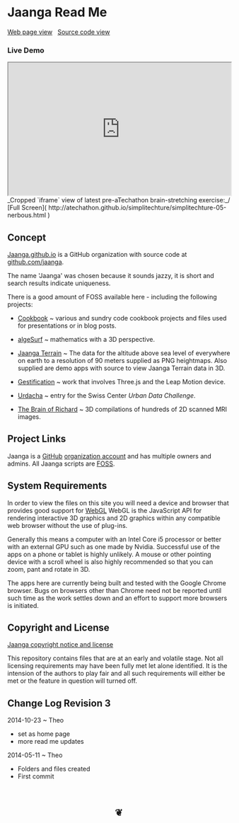 Jaanga Read Me
===
[Web page view]( https://github.com/jaanga/jaanga.github.io/home/r3/ "View files with docBrowser" ) &nbsp;
[Source code view]( https://github.com/jaanga/jaanga.github.io/tree/master/home/r3 "View files with GitHub")

### Live Demo

<iframe src=http://atechathon.github.io/simplitechture/simplitechture-05-nerbous.html width=100% height=300px>
There is an `iframe` here. It is not visible when viewed on github.com/jaanga. To view, click 'Web page view' just above.
</iframe>
_Cropped `iframe` view of latest pre-aTechathon brain-stretching exercise:_/ [Full Screen]( http://atechathon.github.io/simplitechture/simplitechture-05-nerbous.html )

## Concept
<a href="http://jaanga.github.io" target="_blank">Jaanga.github.io</a> is a GitHub organization
with source code at <a href="https://github.com/jaanga" target="_blank">github.com/jaanga</a>.

The name 'Jaanga' was chosen because it sounds jazzy, it is short and search results indicate uniqueness.

There is a good amount of FOSS available here - including the following projects:

* <a href="https://github.com/jaanga/cookbook" >Cookbook</a> ~ various and sundry code cookbook projects and files used for presentations or in blog posts.

* <a href="http://jaanga.github.io/algesurf" >algeSurf</a> ~ mathematics with a 3D perspective.

* <a href="http://jaanga.github.io/terrain/" >Jaanga Terrain</a> ~ The data for the altitude above sea level of everywhere on earth to a resolution of 90 meters supplied as PNG heightmaps.
Also supplied are demo apps with source to view Jaanga Terrain data in 3D.

* <a href="http://jaanga.github.io/gestification/" target="_blank">Gestification</a> ~ work that involves Three.js and the Leap Motion device.

* <a href="http://jaanga.github.io/urdacha" >Urdacha</a> ~ entry for the Swiss Center _Urban Data Challenge_.

* <a href="http://jaanga.github.io/brainofrichard/" >The Brain of Richard</a> ~ 3D compilations of hundreds of 2D scanned MRI images.


## Project Links

Jaanga is a [GitHub]( http://github.com) [organization account]( https://help.github.com/articles/what-s-the-difference-between-user-and-organization-accounts ) and has multiple owners and admins. 
All Jaanga scripts are [FOSS]( https://en.wikipedia.org/wiki/Free_and_open-source_software ).


## System Requirements

In order to view the files on this site you will need a device and browser that provides good support for [WebGL](http://get.webgl.org/)
WebGL is the JavaScript API for rendering interactive 3D graphics and 2D graphics within any compatible web browser without the use of plug-ins. 

Generally this means a computer with an Intel Core i5 processor or better with an external GPU such as one made by Nvidia. 
Successful use of the apps on a phone or tablet is highly unlikely. 
A mouse or other pointing device with a scroll wheel is also highly recommended so that you can zoom, pant and rotate in 3D.
 
The apps here are currently being built and tested with the Google Chrome browser. 
Bugs on browsers other than Chrome need not be reported until such time as the work settles down and an effort to support more browsers is initiated.



## Copyright and License

[Jaanga copyright notice and license]( https://github.com/jaanga/jaanga.github.io/blob/master/jaanga-copyright-and-mit-license.md )

This repository contains files that are  at an early and volatile stage. Not all licensing requirements may have been fully met let alone identified. It is the intension of the authors to play fair and all such requirements will either be met or the feature in question will turned off.


## Change Log Revision 3

2014-10-23 ~ Theo

* set as home page
* more read me updates

2014-05-11 ~ Theo

* Folders and files created
* First commit

<br>
<center><h2>&#x2766;</h2></center>